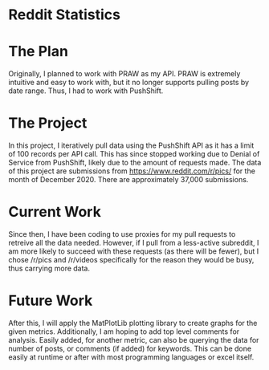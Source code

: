 # Reddit Statistics

# The Plan
Originally, I planned to work with PRAW as my API. PRAW is extremely intuitive and easy to work with, but it no longer supports pulling posts by date range.
Thus, I had to work with PushShift.

# The Project
In this project, I iteratively pull data using the PushShift API as it has a limit of 100 records per API call.
This has since stopped working due to Denial of Service from PushShift, likely due to the amount of requests made.
The data of this project are submissions from https://www.reddit.com/r/pics/ for the month of December 2020. There are approximately 37,000 submissions.

# Current Work
Since then, I have been coding to use proxies for my pull requests to retreive all the data needed. However, if I pull from a less-active subreddit, I am more likely to succeed with these requests (as there will be fewer), but I chose /r/pics and /r/videos specifically for the reason they would be busy, thus carrying more data.

# Future Work
After this, I will apply the MatPlotLib plotting library to create graphs for the given metrics.
Additionally, I am hoping to add top level comments for analysis.
Easily added, for another metric, can also be querying the data for number of posts, or comments (if added) for keywords. This can be done easily at runtime or after with most programming languages or excel itself.
